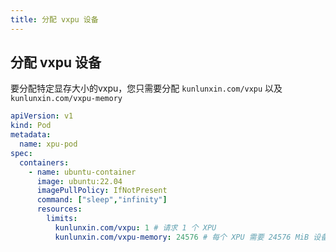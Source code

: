 ```yaml
---
title: 分配 vxpu 设备
---
```


## 分配 vxpu 设备

要分配特定显存大小的vxpu，您只需要分配 `kunlunxin.com/vxpu` 以及 `kunlunxin.com/vxpu-memory`

```yaml
apiVersion: v1
kind: Pod
metadata:
  name: xpu-pod
spec:
  containers:
    - name: ubuntu-container
      image: ubuntu:22.04
      imagePullPolicy: IfNotPresent
      command: ["sleep","infinity"]
      resources:
        limits:
          kunlunxin.com/vxpu: 1 # 请求 1 个 XPU
          kunlunxin.com/vxpu-memory: 24576 # 每个 XPU 需要 24576 MiB 设备内存
```